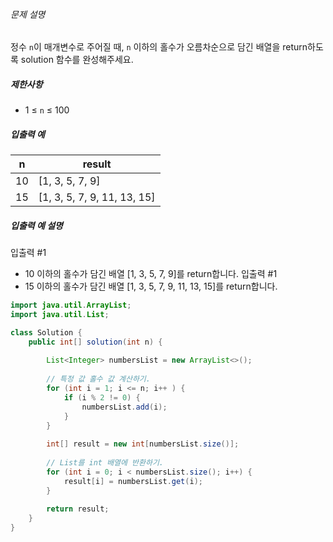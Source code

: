 ###### 문제 설명
정수 `n`이 매개변수로 주어질 때, `n` 이하의 홀수가 오름차순으로 담긴 배열을 return하도록 solution 함수를 완성해주세요.
##### 제한사항
- 1 ≤ `n` ≤ 100
##### 입출력 예

| n   | result                      |
| --- | --------------------------- |
| 10  | [1, 3, 5, 7, 9]             |
| 15  | [1, 3, 5, 7, 9, 11, 13, 15] |

##### 입출력 예 설명
입출력 #1
- 10 이하의 홀수가 담긴 배열 [1, 3, 5, 7, 9]를 return합니다.
입출력 #1
- 15 이하의 홀수가 담긴 배열 [1, 3, 5, 7, 9, 11, 13, 15]를 return합니다.

```java
import java.util.ArrayList;
import java.util.List;

class Solution {
    public int[] solution(int n) {
    
        List<Integer> numbersList = new ArrayList<>();
        
        // 특정 값 홀수 값 계산하기.
        for (int i = 1; i <= n; i++ ) {
            if (i % 2 != 0) {
                numbersList.add(i);
            }
        }
        
        int[] result = new int[numbersList.size()];
        
        // List를 int 배열에 반환하기.
        for (int i = 0; i < numbersList.size(); i++) {
            result[i] = numbersList.get(i);
        }        
        
        return result;
    }
}  
```